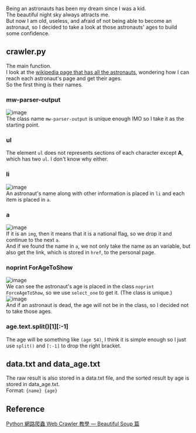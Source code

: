 Being an astronauts has been my dream since I was a kid.  
The beautiful night sky always attracts me.  
But now I am old, useless, and afraid of not being able to become an astronaut, so I decided to take a look at those astronauts' ages to build some confidence.  

## crawler.py

The main function.  
I look at the [wikipedia page that has all the astronauts](https://en.wikipedia.org/wiki/List_of_astronauts_by_name), wondering how I can reach each astronaut's page and get their ages.  
So the first thing is their names.  

### mw-parser-output
![image](https://user-images.githubusercontent.com/19412420/141602049-53189078-44c3-41e6-997c-d2c4e8f7c5d6.png)   
The class name `mw-parser-output` is unique enough IMO so I take it as the starting point.

### ul 
The element `ul` does not represents sections of each character except **A**, which has two `ul`. I don't know why either.  

### li
![image](https://user-images.githubusercontent.com/19412420/141612589-c630320e-4b75-48cf-81fd-06b3d6d4459d.png)  
An astronaut's name along with other information is placed in `li` and each item is placed in `a`.  

### a
![image](https://user-images.githubusercontent.com/19412420/141612600-19d80cf2-7460-43eb-bcf4-5ce7ef7480df.png)  
If it is an `img`, then it means that it is a national flag, so we drop it and continue to the next `a`.  
And if we found the name in `a`, we not only take the name as an variable, but also get the link, which is stored in `href`, to the personal page.   

### noprint ForAgeToShow
![image](https://user-images.githubusercontent.com/19412420/141612564-a7d5e480-76c1-45be-84c7-5e6adc75ef0c.png)  
We can see the astronaut's age is placed in the class `noprint ForceAgeToShow`, so we use `select_one` to get it. (The class is unique.)  
![image](https://user-images.githubusercontent.com/19412420/141612675-eea4e985-c5ee-42a9-b9bd-d16e8469d68c.png)  
And if an astronaut is dead, the age will not be in the class, so I decided not to take those ages.  

### age.text.split()[1][:-1]
The age will be something like `(age 54)`, I think it is simple enough so I just use `split()` and `[:-1]` to drop the right bracket.  

## data.txt and data_age.txt
The raw result is also stored in a data.txt file, and the sorted result by age is stored in data_age.txt.  
Format: `{name} {age}`

## Reference
[Python 網路爬蟲 Web Crawler 教學 — Beautiful Soup 篇](https://seanchien0525.medium.com/python-requests-beautifulsoup-%E7%88%AC%E8%9F%B2%E6%95%99%E5%AD%B8-83d146faa9e8)  
